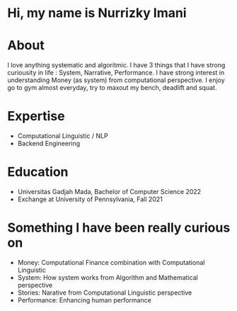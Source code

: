# Hi, my name is Nurrizky Imani

# About
I love anything systematic and algoritmic. I have 3 things that I have strong curiousity in life : System, Narrative, Performance. I have strong interest in understanding Money (as system) from computational perspective. I enjoy go to gym almost everyday, try to maxout my bench, deadlift and squat. 


# Expertise
- Computational Linguistic / NLP 
- Backend Engineering 

# Education 
- Universitas Gadjah Mada, Bachelor of Computer Science 2022
- Exchange at University of Pennsylvania, Fall 2021

# Something I have been really curious on
- Money: Computational Finance combination with Computational Linguistic
- System: How system works from Algorithm and Mathematical perspective 
- Stories:  Narative from Computational Linguistic perspective
- Performance:  Enhancing human performance
